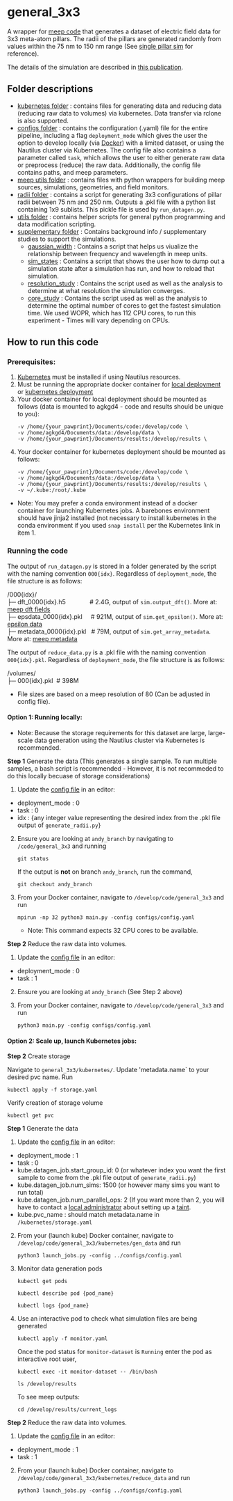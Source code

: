 # general_3x3

A wrapper for [meep code](https://meep.readthedocs.io/en/latest/) that generates a dataset of electric field data for 3x3 meta-atom pillars. The radii of the pillars are generated randomly from values within the 75 nm to 150 nm range (See [single pillar sim](https://github.com/Kovaleski-Research-Lab/single_pillar_sim) for reference).

The details of the simulation are described in [this publication](https://www.spiedigitallibrary.org/conference-proceedings-of-spie/13042/1304206/Time-series-neural-networks-to-predict-electromagnetic-wave-propagation/10.1117/12.3013488.full).

## Folder descriptions

- [kubernetes folder](https://github.com/Kovaleski-Research-Lab/general_3x3/tree/andy_branch/kubernetes) : contains files for generating data and reducing data (reducing raw data to volumes) via kubernetes. Data transfer via rclone is also supported.
- [configs folder](https://github.com/Kovaleski-Research-Lab/meta_atom_rnn/tree/main/configs) : contains the configuration (.yaml) file for the entire pipeline, including a flag `deployment_mode` which gives the user the option to develop locally (via [Docker](https://hub.docker.com/layers/kovaleskilab/meep/v3_lightning/images/sha256-e550d12e2c85e095e8fd734eedba7104e9561e86e73aac545614323fda93efb2?context=repo)) with a limited dataset, or using the Nautilus cluster via Kubernetes. The config file also contains a parameter called `task`, which allows the user to either generate raw data or preprocess (reduce) the raw data. Additionally, the config file contains paths, and meep parameters.
- [meep utils folder](https://github.com/Kovaleski-Research-Lab/general_3x3/tree/andy_branch/meep_utils) : contains files with python wrappers for building meep sources, simulations, geometries, and field monitors.
- [radii folder](https://github.com/Kovaleski-Research-Lab/general_3x3/tree/andy_branch/radii) : contains a script for generating 3x3 configurations of pillar radii between 75 nm and 250 nm. Outputs a .pkl file with a python list containing 1x9 sublists. This pickle file is used by `run_datagen.py`.
- [utils folder](https://github.com/Kovaleski-Research-Lab/general_3x3/tree/andy_branch/utils) : contains helper scripts for general python programming and data modification scripting.
- [supplementary folder](https://github.com/Kovaleski-Research-Lab/general_3x3/tree/andy_branch/supplementary) : Contains background info / supplementary studies to support the simulations.
     - [gaussian_width](https://github.com/Kovaleski-Research-Lab/general_3x3/tree/andy_branch/supplementary/gaussian_width) : Contains a script that helps us viualize the relationship between frequency and wavelength in meep units.
     - [sim_states](https://github.com/Kovaleski-Research-Lab/general_3x3/tree/andy_branch/supplementary/sim_states) : Contains a script that shows the user how to dump out a simulation state after a simulation has run, and how to reload that simulation.
     - [resolution_study](https://github.com/Kovaleski-Research-Lab/general_3x3/tree/andy_branch/supplementary/resolution_study) : Contains the script used as well as the analysis to determine at what resolution the simulation converges.
     - [core_study](https://github.com/Kovaleski-Research-Lab/general_3x3/tree/andy_branch/supplementary/core_study) : Contains the script used as well as the analysis to determine the optimal number of cores to get the fastest simulation time. We used WOPR, which has 112 CPU cores, to run this experiment - Times will vary depending on CPUs.

## How to run this code

### Prerequisites:
1. [Kubernetes](https://github.com/Kovaleski-Research-Lab/Global-Lab-Repo/blob/main/sops/software_development/kubernetes.md) must be installed if using Nautilus resources.
2. Must be running the appropriate docker container for [local deployment](https://hub.docker.com/layers/kovaleskilab/meep/v3_lightning/images/sha256-e550d12e2c85e095e8fd734eedba7104e9561e86e73aac545614323fda93efb2?context=repo) or [kubernetes deployment](https://hub.docker.com/layers/kovaleskilab/meep_ml/launcher/images/sha256-464ec5f4310603229e96b5beae9355055e2fb2de2027539c3d6bef94b7b5a4f1?context=repo)
3. Your docker container for local deployment should be mounted as follows (data is mounted to agkgd4 - code and results should be unique to you):
   ```
   -v /home/{your_pawprint}/Documents/code:/develop/code \
   -v /home/agkgd4/Documents/data:/develop/data \
   -v /home/{your_pawprint}/Documents/results:/develop/results \
   ```
4. Your docker container for kubernetes deployment should be mounted as follows:
   ```
   -v /home/{your_pawprint}/Documents/code:/develop/code \
   -v /home/agkgd4/Documents/data:/develop/data \
   -v /home/{your_pawprint}/Documents/results:/develop/results \
   -v ~/.kube:/root/.kube 
   ```
  - Note: You may prefer a conda environment instead of a docker container for launching Kubernetes jobs. A barebones environment should have jinja2 installed (not necessary to install kubernetes in the conda environment if you used `snap install` per the Kubernetes link in item 1.

### Running the code

The output of `run_datagen.py` is stored in a folder generated by the script with the naming convention `000{idx}`. Regardless of `deployment_mode`, the file structure is as follows:

/000{idx}/  
 ├─ dft_0000{idx}.h5 &nbsp;&nbsp;&nbsp;&nbsp;&nbsp;&nbsp;&nbsp;&nbsp;&nbsp;&nbsp;&nbsp;&nbsp;&nbsp;# 2.4G, output of `sim.output_dft()`. More at: [meep dft fields](https://meep.readthedocs.io/en/latest/Mode_Decomposition/#exporting-frequency-domain-fields)  
 ├─ epsdata_0000{idx}.pkl  &nbsp;&nbsp;&nbsp;&nbsp;# 921M, output of `sim.get_epsilon()`. More at: [epsilon data](https://meep.readthedocs.io/en/latest/Python_User_Interface/#array-slices)  
 ├─ metadata_0000{idx}.pkl &nbsp;&nbsp;# 79M, output of `sim.get_array_metadata`. More at: [meep metadata](https://meep.readthedocs.io/en/latest/Python_User_Interface/#array-metadata)  

The output of `reduce_data.py` is a .pkl file with the naming convention `000{idx}.pkl`. Regardless of `deployment_mode`, the file structure is as follows:

/volumes/  
 ├─ 000{idx}.pkl &nbsp;# 398M

- File sizes are based on a meep resolution of 80 (Can be adjusted in config file).

#### Option 1: Running locally:
- Note: Because the storage requirements for this dataset are large, large-scale data generation using the Nautilus cluster via Kubernetes is recommended.

**Step 1** Generate the data (This generates a single sample. To run multiple samples, a bash script is recommended - However, it is not recommeded to do this locally becuase of storage considerations)
  
  1. Update the [config file](https://github.com/Kovaleski-Research-Lab/general_3x3/blob/andy_branch/configs/config.yaml) in an editor:
     
  - deployment_mode : 0
  - task : 0
  - idx : {any integer value representing the desired index from the .pkl file output of `generate_radii.py`}

  2. Ensure you are looking at `andy_branch` by navigating to `/code/general_3x3` and running
     ```
     git status
     ```
     If the output is **not** on branch `andy_branch`, run the command,
     ```
     git checkout andy_branch
     ```
     
  3. From your Docker container, navigate to `/develop/code/general_3x3` and run
     ```
     mpirun -np 32 python3 main.py -config configs/config.yaml
     ```
     - Note: This command expects 32 CPU cores to be available.
     
**Step 2** Reduce the raw data into volumes.

  1. Update the [config file](https://github.com/Kovaleski-Research-Lab/general_3x3/blob/andy_branch/configs/config.yaml) in an editor:
     
  - deployment_mode : 0
  - task : 1

  2. Ensure you are looking at `andy_branch` (See Step 2 above)

  3. From your Docker container, navigate to `/develop/code/general_3x3` and run
     ```
     python3 main.py -config configs/config.yaml
     ```

#### Option 2: Scale up, launch Kubernetes jobs:

**Step 2** Create storage

Navigate to `general_3x3/kubernetes/`. Update 'metadata.name` to your desired pvc name.
Run
```
kubectl apply -f storage.yaml
```
Verify creation of storage volume
```
kubectl get pvc
```

**Step 1** Generate the data
  
  1. Update the [config file](https://github.com/Kovaleski-Research-Lab/general_3x3/blob/andy_branch/configs/config.yaml) in an editor:
     
  - deployment_mode : 1
  - task : 0
  - kube.datagen_job.start_group_id: 0 (or whatever index you want the first sample to come from the .pkl file output of `generate_radii.py`)
  - kube.datagen_job.num_sims: 1500 (or however many sims you want to run total)
  - kube.datagen_job.num_parallel_ops: 2 (If you want more than 2, you will have to contact a [local administrator](https://github.com/MU-HPDI/nautilus/wiki/Getting-Started) about setting up a [taint](https://kubernetes.io/docs/concepts/scheduling-eviction/taint-and-toleration/).
  - kube.pvc_name : should match metadata.name in `/kubernetes/storage.yaml`
 
  2. From your (launch kube) Docker container, navigate to `/develop/code/general_3x3/kubernetes/gen_data` and run
     ```
     python3 launch_jobs.py -config ../configs/config.yaml
     ```
  3. Monitor data generation pods
     ```
     kubectl get pods
     ```
     ```
     kubectl describe pod {pod_name}
     ```
     ```
     kubectl logs {pod_name}
     ```
 4. Use an interactive pod to check what simulation files are being generated
    ```
    kubectl apply -f monitor.yaml
    ```
    Once the pod status for `monitor-dataset` is `Running` enter the pod as interactive root user,
    ```
    kubectl exec -it monitor-dataset -- /bin/bash
    ```
    ```
    ls /develop/results
    ```
    To see meep outputs:
    ```
    cd /develop/results/current_logs
    ```
**Step 2** Reduce the raw data into volumes.

  1. Update the [config file](https://github.com/Kovaleski-Research-Lab/general_3x3/blob/andy_branch/configs/config.yaml) in an editor:
     
  - deployment_mode : 1
  - task : 1

  2. From your (launch kube) Docker container, navigate to `/develop/code/general_3x3/kubernetes/reduce_data` and run
     ```
     python3 launch_jobs.py -config ../configs/config.yaml
     ```
